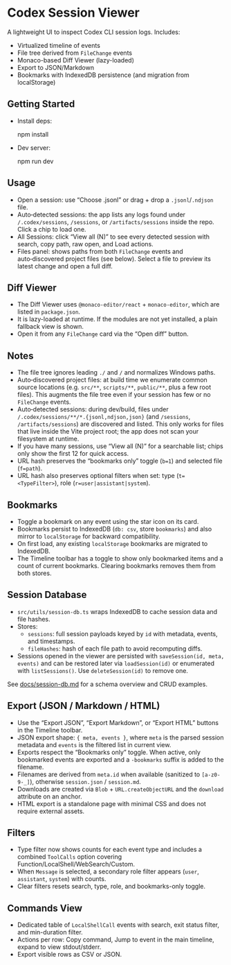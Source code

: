 Codex Session Viewer
====================

A lightweight UI to inspect Codex CLI session logs. Includes:

- Virtualized timeline of events
- File tree derived from `FileChange` events
- Monaco-based Diff Viewer (lazy-loaded)
- Export to JSON/Markdown
- Bookmarks with IndexedDB persistence (and migration from localStorage)

Getting Started
---------------

- Install deps:

  npm install

- Dev server:

  npm run dev

Usage
-----

- Open a session: use “Choose .jsonl” or drag + drop a `.jsonl`/`.ndjson` file.
- Auto‑detected sessions: the app lists any logs found under `/.codex/sessions`, `/sessions`, or `/artifacts/sessions` inside the repo. Click a chip to load one.
- All Sessions: click “View all (N)” to see every detected session with search, copy path, raw open, and Load actions.
- Files panel: shows paths from both `FileChange` events and auto‑discovered project files (see below). Select a file to preview its latest change and open a full diff.

Diff Viewer
-----------

- The Diff Viewer uses `@monaco-editor/react` + `monaco-editor`, which are listed in `package.json`.
- It is lazy-loaded at runtime. If the modules are not yet installed, a plain fallback view is shown.
- Open it from any `FileChange` card via the “Open diff” button.

Notes
-----

- The file tree ignores leading `./` and `/` and normalizes Windows paths.
- Auto‑discovered project files: at build time we enumerate common source locations (e.g. `src/**`, `scripts/**`, `public/**`, plus a few root files). This augments the file tree even if your session has few or no `FileChange` events.
- Auto‑detected sessions: during dev/build, files under `/.codex/sessions/**/*.{jsonl,ndjson,json}` (and `/sessions`, `/artifacts/sessions`) are discovered and listed. This only works for files that live inside the Vite project root; the app does not scan your filesystem at runtime.
 - If you have many sessions, use “View all (N)” for a searchable list; chips only show the first 12 for quick access.
- URL hash preserves the “bookmarks only” toggle (`b=1`) and selected file (`f=path`).
- URL hash also preserves optional filters when set: type (`t=<TypeFilter>`), role (`r=user|assistant|system`).

Bookmarks
---------

- Toggle a bookmark on any event using the star icon on its card.
- Bookmarks persist to IndexedDB (`db: csv`, store `bookmarks`) and also mirror to `localStorage` for backward compatibility.
- On first load, any existing `localStorage` bookmarks are migrated to IndexedDB.
- The Timeline toolbar has a toggle to show only bookmarked items and a count of current bookmarks. Clearing bookmarks removes them from both stores.

Session Database
----------------

- `src/utils/session-db.ts` wraps IndexedDB to cache session data and file hashes.
- Stores:
  - `sessions`: full session payloads keyed by `id` with metadata, events, and timestamps.
  - `fileHashes`: hash of each file path to avoid recomputing diffs.
- Sessions opened in the viewer are persisted with `saveSession(id, meta, events)` and can be restored later via `loadSession(id)` or enumerated with `listSessions()`. Use `deleteSession(id)` to remove one.

See [docs/session-db.md](docs/session-db.md) for a schema overview and CRUD examples.

Export (JSON / Markdown / HTML)
-------------------------------

- Use the “Export JSON”, “Export Markdown”, or “Export HTML” buttons in the Timeline toolbar.
- JSON export shape: `{ meta, events }`, where `meta` is the parsed session metadata and `events` is the filtered list in current view.
- Exports respect the “Bookmarks only” toggle. When active, only bookmarked events are exported and a `-bookmarks` suffix is added to the filename.
- Filenames are derived from `meta.id` when available (sanitized to `[a-z0-9-_]`), otherwise `session.json` / `session.md`.
- Downloads are created via `Blob` + `URL.createObjectURL` and the `download` attribute on an anchor.
- HTML export is a standalone page with minimal CSS and does not require external assets.

Filters
-------

- Type filter now shows counts for each event type and includes a combined `ToolCalls` option covering Function/LocalShell/WebSearch/Custom.
- When `Message` is selected, a secondary role filter appears (`user`, `assistant`, `system`) with counts.
- Clear filters resets search, type, role, and bookmarks-only toggle.

Commands View
-------------

- Dedicated table of `LocalShellCall` events with search, exit status filter, and min-duration filter.
- Actions per row: Copy command, Jump to event in the main timeline, expand to view stdout/stderr.
- Export visible rows as CSV or JSON.
